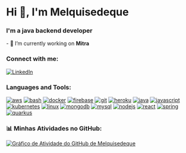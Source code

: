 Hi 👋, I'm Melquisedeque
========================

### I'm a java backend developer

\- 🔭 I’m currently working on **Mitra**

### Connect with me:

[![LinkedIn](https://img.shields.io/badge/LinkedIn-0077B5?style=for-the-badge&logo=linkedin&logoColor=white)](https://www.linkedin.com/in/melquisedequemsilva/)

### Languages and Tools:

[![aws](https://img.shields.io/badge/Amazon_AWS-FF9900?style=for-the-badge&logo=amazonaws&logoColor=white)](https://aws.amazon.com)
[![bash](https://img.shields.io/badge/Shell_Script-121011?style=for-the-badge&logo=gnu-bash&logoColor=white)](https://www.gnu.org/software/bash/)
[![docker](https://img.shields.io/badge/Docker-2CA5E0?style=for-the-badge&logo=docker&logoColor=white)](https://www.docker.com/)
[![firebase](https://img.shields.io/badge/firebase-ffca28?style=for-the-badge&logo=firebase&logoColor=black)](https://firebase.google.com/)
[![git](https://img.shields.io/badge/GIT-E44C30?style=for-the-badge&logo=git&logoColor=white)](https://git-scm.com/)
[![heroku](https://img.shields.io/badge/Heroku-430098?style=for-the-badge&logo=heroku&logoColor=white)](https://heroku.com)
[![java](https://img.shields.io/badge/java-%23ED8B00.svg?style=for-the-badge&logo=java&logoColor=white)](https://www.java.com)
[![javascript](https://img.shields.io/badge/JavaScript-323330?style=for-the-badge&logo=javascript&logoColor=F7DF1E)](https://developer.mozilla.org/en-US/docs/Web/JavaScript)
[![kubernetes](https://img.shields.io/badge/kubernetes-326ce5.svg?&style=for-the-badge&logo=kubernetes&logoColor=white)](https://kubernetes.io)
[![linux](https://img.shields.io/badge/Linux-FCC624?style=for-the-badge&logo=linux&logoColor=black)](https://www.linux.org/)
[![mongodb](https://img.shields.io/badge/MongoDB-4EA94B?style=for-the-badge&logo=mongodb&logoColor=white)](https://www.mongodb.com/)
[![mysql](https://img.shields.io/badge/MySQL-005C84?style=for-the-badge&logo=mysql&logoColor=white)](https://www.mysql.com/)
[![nodejs](https://img.shields.io/badge/Node.js-339933?style=for-the-badge&logo=nodedotjs&logoColor=white)](https://nodejs.org)
[![react](https://img.shields.io/badge/React-20232A?style=for-the-badge&logo=react&logoColor=61DAFB)](https://reactjs.org/)
[![spring](https://img.shields.io/badge/Spring-6DB33F?style=for-the-badge&logo=spring&logoColor=white)](https://spring.io/)
[![quarkus](https://img.shields.io/badge/Quarkus-000000?style=for-the-badge&logo=quarkus)](https://quarkus.io/)

### 📊 Minhas Atividades no GitHub:

[![Gráfico de Atividade do GitHub de Melquisedeque](https://github-readme-activity-graph.vercel.app/graph?username=melquisedequemsilva&bg_color=0d1117&color=ffffff&line=007bff&point=ffffff&area=true&hide_border=true)](https://github.com/ashutosh00710/github-readme-activity-graph)
